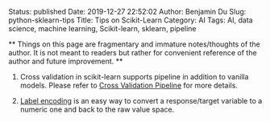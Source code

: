Status: published
Date: 2019-12-27 22:52:02
Author: Benjamin Du
Slug: python-sklearn-tips
Title: Tips on Scikit-Learn
Category: AI
Tags: AI, data science, machine learning, Scikit-learn, sklearn, pipeline

**
Things on this page are fragmentary and immature notes/thoughts of the author.
It is not meant to readers but rather for convenient reference of the author and future improvement.
**

1. Cross validation in scikit-learn supports pipeline in addition to vanilla models.
    Please refer to 
    [Cross Validation Pipeline](https://chrisalbon.com/machine_learning/model_evaluation/cross_validation_pipeline/)
    for more details.

3. [Label encoding](https://scikit-learn.org/stable/modules/preprocessing_targets.html#label-encoding)
    is an easy way to convert a response/target variable to a numeric one and back to the raw value space.
